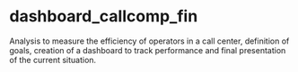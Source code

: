 # dashboard_callcomp_fin
Analysis  to measure the efficiency of operators in a call center, definition of goals, creation of a dashboard to track performance and final presentation of the current situation.
